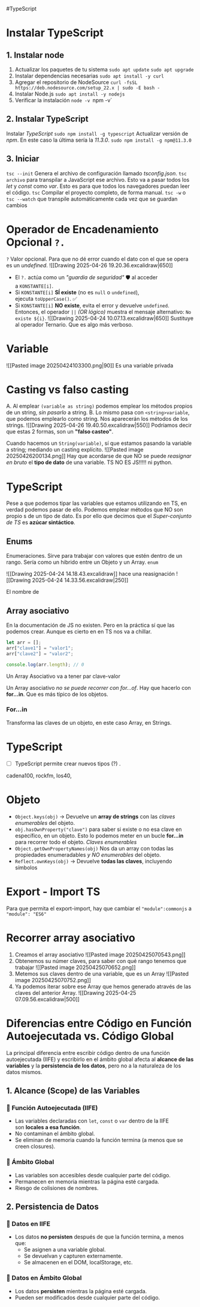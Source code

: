 #TypeScript
# Instalar TypeScript
## 1. Instalar node
1. Actualizar los paquetes de tu sistema
	`sudo apt update`
	`sudo apt upgrade`
2. Instalar dependencias necesarias
	`sudo apt install -y curl`
3. Agregar el repositorio de NodeSource
	`curl -fsSL https://deb.nodesource.com/setup_22.x | sudo -E bash -`
 4. Instalar Node.js
	 `sudo apt install -y nodejs`
5. Verificar la instalación
	`node -v
	`npm -v`
## 2. Instalar TypeScript
 Instalar *TypeScript*
`sudo npm install -g typescript`
 Actualizar versión de *npm*. En este caso la última sería la *11.3.0*.
`sudo npm install -g npm@11.3.0`
## 3. Iniciar
`tsc --init` Genera el archivo de configuración llamado *tsconfig.json*. 
`tsc archivo` para transpilar a JavaScript ese archivo. Esto va a pasar todos los *let* y *const* como *var*. Esto es para que todos los navegadores puedan leer el código.
`tsc` Compilar el proyecto completo, de forma manual.
`tsc -w` o `tsc --watch` que transpile automáticamente cada vez que se guardan cambios

# Operador de Encadenamiento Opcional `?.`
`?` Valor opcional. Para que no dé error cuando el dato con el que se opera es un *undefined*.
![[Drawing 2025-04-26 19.20.36.excalidraw|650]]
- El `?.` actúa como un *"guardia de seguridad"* 🛡️ al acceder a `KONSTANTE[i]`.
- Si `KONSTANTE[i]` **SÍ existe** (no es `null` o `undefined`), ejecuta `toUpperCase()`. ✅
- Si `KONSTANTE[i]` **NO existe**, evita el error y devuelve `undefined`. Entonces, el operador `||` *(OR lógico)* muestra el mensaje alternativo: `No existe ${i}`. 
![[Drawing 2025-04-24 10.07.13.excalidraw|650]]
Sustituye al operador Ternario. Que es algo más verboso.
# Variable
![[Pasted image 20250424103300.png|90]]
Es una variable privada

# Casting vs falso casting
A. Al emplear `(variable as string)` podemos emplear los métodos propios de un string, *sin pasarlo* a string.
B. Lo mismo pasa con `<string>variable`, que podemos emplearlo como string. Nos aparecerán los métodos de los strings.
![[Drawing 2025-04-26 19.40.50.excalidraw|550]]
Podríamos decir que estas 2 formas, son un **"falso casteo"**.

Cuando hacemos un `String(variable)`, sí que estamos pasando la variable a string; mediando un casting explícito.
![[Pasted image 20250426200134.png]]
Hay que acordarse de que NO se puede *reasignar en bruto* el **tipo de dato** de una variable. TS NO ES JS!!!!! ni python.
# TypeScript
Pese a que podemos tipar las variables que estamos utilizando en TS, en verdad podemos pasar de ello. Podemos emplear métodos que NO son propio s de un tipo de dato. Es por ello que decimos que el *Super-conjunto de TS* es **azúcar sintáctico**.
## Enums
Enumeraciones. Sirve para trabajar con valores que estén dentro de un rango. Sería como un hibrido entre un Objeto y un Array. `enum`

![[Drawing 2025-04-24 14.18.43.excalidraw]]
hace una reasignación
![[Drawing 2025-04-24 14.33.56.excalidraw|250]]

El nombre de 

## Array asociativo
En la documentación de JS no existen. Pero en la práctica sí que las podemos crear. Aunque es cierto en en TS nos va a chillar.

```js
let arr = [];
arr["clave1"] = "valor1";
arr["clave2"] = "valor2";

console.log(arr.length); // 0
```
Un Array Asociativo va a tener par clave-valor



Un Array asociativo *no se puede recorrer con for...of*. Hay que hacerlo con **for...in**. Que es más típico de los objetos. 

### For...in
Transforma las claves de un objeto, en este caso Array, en Strings.

# TypeScript
- [ ] TypeScript permite crear nuevos tipos (?) . 

cadena100, rockfm, los40, 

# Objeto
- `Object.keys(obj)` → Devuelve un **array de strings** con las *claves enumerables* del objeto.
- `obj.hasOwnProperty("clave")` para saber si existe o no esa clave en específico, en un objeto. Esto lo podemos meter en un bucle **for...in** para recorrer todo el objeto. *Claves enumerables*
- `Object.getOwnPropertyNames(obj)` Nos da un array con todas las propiedades enumeradables *y NO enumerables* del objeto.
- `Reflect.ownKeys(obj)` → Devuelve **todas las claves**, incluyendo símbolos

# Export - Import TS
Para que permita el export-import, hay que cambiar el `"module":commonjs` a `"module": "ES6"`

# Recorrer array asociativo
1. Creamos el array asociativo
	![[Pasted image 20250425070543.png]]
2. Obtenemos su númer claves, para saber con qué rango tenemos que trabajar
	![[Pasted image 20250425070652.png]]
3. Metemos sus claves dentro de una variable, que es un Array
	![[Pasted image 20250425070752.png]]
4. Ya podemos iterar sobre ese Array que hemos generado através de las claves del anterior Array.
	![[Drawing 2025-04-25 07.09.56.excalidraw|500]]

# Diferencias entre Código en Función Autoejecutada vs. Código Global
La principal diferencia entre escribir código dentro de una función autoejecutada (IIFE) y escribirlo en el ámbito global afecta al **alcance de las variables** y la **persistencia de los datos**, pero no a la naturaleza de los datos mismos.
## 1. Alcance (Scope) de las Variables
### 🔹 Función Autoejecutada (IIFE)
- Las variables declaradas con `let`, `const` o `var` dentro de la IIFE son **locales a esa función**.
- No contaminan el ámbito global.
- Se eliminan de memoria cuando la función termina (a menos que se creen closures).
### 🔹 Ámbito Global
- Las variables son accesibles desde cualquier parte del código.
- Permanecen en memoria mientras la página esté cargada.
- Riesgo de colisiones de nombres.
## 2. Persistencia de Datos
### 🔹 Datos en IIFE
- Los datos **no persisten** después de que la función termina, a menos que:
    - Se asignen a una variable global.
    - Se devuelvan y capturen externamente.
    - Se almacenen en el DOM, localStorage, etc.
### 🔹 Datos en Ámbito Global
- Los datos **persisten** mientras la página esté cargada.
- Pueden ser modificados desde cualquier parte del código.
